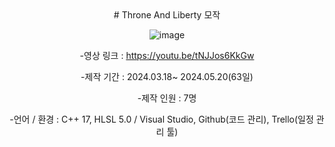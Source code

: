 <div align="center">
# Throne And Liberty 모작


![image](https://i.imgur.com/jEKG7Vg.jpeg)


-영상 링크 : https://youtu.be/tNJJos6KkGw

-제작 기간 : 2024.03.18~ 2024.05.20(63일)

-제작 인원 : 7명

-언어 / 환경 : C++ 17, HLSL 5.0 / Visual Studio, Github(코드 관리), Trello(일정 관리 툴)


</div>
